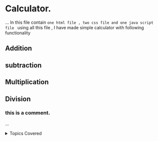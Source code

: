 # Calculator.
...
In this file contain `one html file , two css file and one java script file ` using all this file , I have made simple calculator with following functionality
## Addition
## subtraction
## Multiplication
## Division


### this is a comment.
...
<Details>
  <summary>Topics Covered</summary>
</Details>
